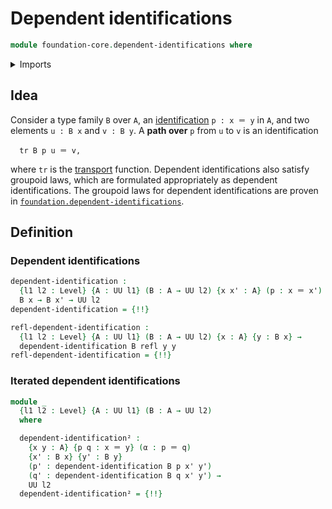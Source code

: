 # Dependent identifications

```agda
module foundation-core.dependent-identifications where
```

<details><summary>Imports</summary>

```agda
open import foundation.universe-levels

open import foundation-core.identity-types
open import foundation-core.transport-along-identifications
```

</details>

## Idea

Consider a type family `B` over `A`, an
[identification](foundation-core.identity-types.md) `p : x ＝ y` in `A`, and two
elements `u : B x` and `v : B y`. A **path over** `p` from `u` to `v` is an
identification

```text
  tr B p u ＝ v,
```

where `tr` is the
[transport](foundation-core.transport-along-identifications.md) function.
Dependent identifications also satisfy groupoid laws, which are formulated
appropriately as dependent identifications. The groupoid laws for dependent
identifications are proven in
[`foundation.dependent-identifications`](foundation.dependent-identifications.md).

## Definition

### Dependent identifications

```agda
dependent-identification :
  {l1 l2 : Level} {A : UU l1} (B : A → UU l2) {x x' : A} (p : x ＝ x') →
  B x → B x' → UU l2
dependent-identification = {!!}

refl-dependent-identification :
  {l1 l2 : Level} {A : UU l1} (B : A → UU l2) {x : A} {y : B x} →
  dependent-identification B refl y y
refl-dependent-identification = {!!}
```

### Iterated dependent identifications

```agda
module _
  {l1 l2 : Level} {A : UU l1} (B : A → UU l2)
  where

  dependent-identification² :
    {x y : A} {p q : x ＝ y} (α : p ＝ q)
    {x' : B x} {y' : B y}
    (p' : dependent-identification B p x' y')
    (q' : dependent-identification B q x' y') →
    UU l2
  dependent-identification² = {!!}
```
